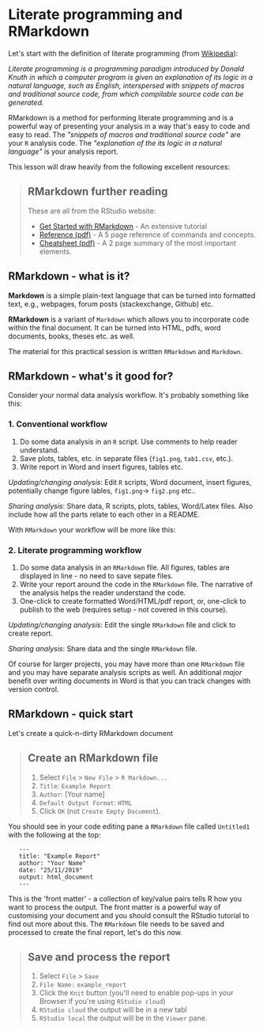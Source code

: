 
# Literate programming and RMarkdown

Let's start with the definition of literate programming (from [Wikipedia](https://en.wikipedia.org/wiki/Literate_programming)):

*Literate programming is a programming paradigm introduced by Donald Knuth in which a computer program is given an explanation of its logic in a natural language, such as English, interspersed with snippets of macros and traditional source code, from which compilable source code can be generated.*

RMarkdown is a method for performing literate programming and is a powerful way of presenting your analysis in a way that's easy to code and easy to read. The *"snippets of macros and traditional source code"* are your `R` analysis code. The *"explanation of the its logic in a natural language"* is your analysis report.  

This lesson will draw heavily from the following excellent resources:

> ## RMarkdown further reading
> These are all from the RStudio website:
> * [Get Started with RMarkdown](https://rmarkdown.rstudio.com/lesson-1.html) - An extensive tutorial
> * [Reference (pdf)](https://rstudio.com/wp-content/uploads/2015/03/rmarkdown-reference.pdf) - A 5 page reference of commands and concepts. 
> * [Cheatsheet (pdf)](https://www.rstudio.com/wp-content/uploads/2015/02/rmarkdown-cheatsheet.pdf) - A 2 page summary of the most important elements. 


## RMarkdown - what is it?

**Markdown** is a simple plain-text language that can be turned into formatted text, e.g., webpages, forum posts (stackexchange, Github) etc. 

**RMarkdown** is a variant of `Markdown` which allows you to incorporate code  within the
final document. It can be turned into HTML, pdfs, word documents, books, theses etc. as well. 

The material for this practical session is written `RMarkdown` and `Markdown`. 

## RMarkdown -  what's it good for?

Consider your normal data analysis workflow. It's probably something like this:

### 1. Conventional workflow
1. Do some data analysis in an `R` script. Use comments to help reader understand. 
2. Save plots, tables, etc. in separate files (`fig1.png`, `tab1.csv`, etc.). 
2. Write report in Word and insert figures, tables etc. 

*Updating/changing analysis*: Edit `R` scripts, Word document, insert figures, potentially change figure lables, `fig1.png`-> `fig2.png` etc..  

*Sharing analysis*: Share data, R scripts, plots, tables, Word/Latex files. Also include how all the parts relate to each other in a README. 

With `RMarkdown` your workflow will be more like this: 

### 2. Literate programming workflow
1. Do some data analysis in an `RMarkdown` file. All figures, tables are displayed in line - no need to save sepate files.  
2. Write your report around the code in the `RMarkdown` file. The narrative of the analysis helps the reader understand the code.  
3. One-click to create formatted Word/HTML/pdf report, or, one-click to publish to the web (requires setup - not covered in this course).  

*Updating/changing analysis*: Edit the single `RMarkdown` file and click to create report. 

*Sharing analysis*: Share data and the single `RMarkdown` file. 

Of course for larger projects, you may have more than one `RMarkdown` file and you may have separate analysis scripts as well. An additional *major* benefit over writing documents in Word is that you can track changes with version control. 

<!-- #region -->
## RMarkdown - quick start

Let's create a quick-n-dirty RMarkdown document

> ## Create an RMarkdown file
> 1. Select `File` > `New File` > `R Markdown...`
> 2. `Title`: `Example Report`
> 3. `Author`: [Your name]
> 4. `Default Output Format`: `HTML`
> 3. Click `OK` (not `Create Empty Document`).  


You should see in your code editing pane a `RMarkdown` file called `Untitled1` with the following at 
the top: 
~~~
   ---
   title: "Example Report"
   author: "Your Name"
   date: "25/11/2019"
   output: html_document
   ---
~~~


This is the 'front matter' - a collection of key/value pairs tells R how you want to process the output. The front matter is a powerful way of customising your document and you should consult the RStudio tutorial to find out more about this. The `RMarkdown` file needs to be saved and processed to create the final report, let's do this now. 

> ## Save and process the report
> 1. Select `File` > `Save`
> 2. `File Name:` `example_report`
> 3. Click the `Knit` button (you'll need to enable pop-ups in your Browser if you're using `RStudio cloud`)
> 4. `RStudio cloud` the output will be in a new tabl 
> 5. `RStudio local` the output will be in the `Viewer` pane. 
<!-- #endregion -->


